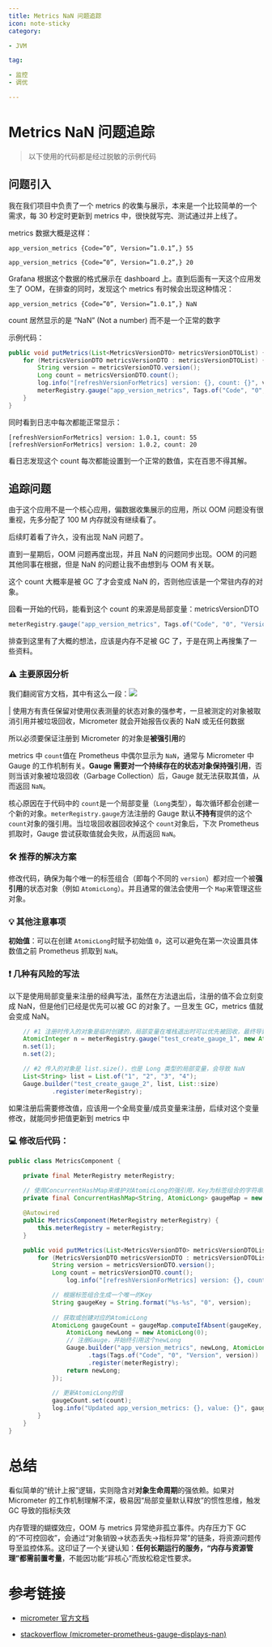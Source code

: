 ```yaml
---
title: Metrics NaN 问题追踪
icon: note-sticky
category:

- JVM

tag:

- 监控
- 调优

---
```


# Metrics NaN 问题追踪

> 以下使用的代码都是经过脱敏的示例代码
>

## 问题引入

我在我们项目中负责了一个 metrics 的收集与展示，本来是一个比较简单的一个需求，每 30 秒定时更新到 metrics 中，很快就写完、测试通过并上线了。

metrics 数据大概是这样：

`app_version_metrics {Code=”0”, Version=”1.0.1”,} 55`

`app_version_metrics {Code=”0”, Version=”1.0.2”,} 20`

Grafana 根据这个数据的格式展示在 dashboard 上。直到后面有一天这个应用发生了 OOM，在排查的同时，发现这个 metrics 有时候会出现这种情况：

`app_version_metrics {Code=”0”, Version=”1.0.1”,} NaN`

count 居然显示的是 “NaN” (Not a number) 而不是一个正常的数字

示例代码：

```java
public void putMetrics(List<MetricsVersionDTO> metricsVersionDTOList) {
    for (MetricsVersionDTO metricsVersionDTO : metricsVersionDTOList) {
        String version = metricsVersionDTO.version();
        Long count = metricsVersionDTO.count();
        log.info("[refreshVersionForMetrics] version: {}, count: {}", version, count);
        meterRegistry.gauge("app_version_metrics", Tags.of("Code", "0", "Version", version), count);
    }
}
```

同时看到日志中每次都能正常显示：

```
[refreshVersionForMetrics] version: 1.0.1, count: 55
[refreshVersionForMetrics] version: 1.0.2, count: 20
```

看日志发现这个 count 每次都能设置到一个正常的数值，实在百思不得其解。

## 追踪问题

由于这个应用不是一个核心应用，偏数据收集展示的应用，所以 OOM 问题没有很重视，先多分配了 100 M 内存就没有继续看了。

后续盯着看了许久，没有出现 NaN 问题了。

直到一星期后，OOM 问题再度出现，并且 NaN 的问题同步出现。OOM 的问题其他同事在根据，但是 NaN 的问题让我不由想到与 OOM 有关联。

这个 count 大概率是被 GC 了才会变成 NaN 的，否则他应该是一个常驻内存的对象。

回看一开始的代码，能看到这个 count 的来源是局部变量：metricsVersionDTO

```java
meterRegistry.gauge("app_version_metrics", Tags.of("Code", "0", "Version", version), count);
```

排查到这里有了大概的想法，应该是内存不足被 GC 了，于是在网上再搜集了一些资料。

### ⚠️ 主要原因分析

我们翻阅官方文档，其中有这么一段：![](https://wingbun-notes-image.oss-cn-guangzhou.aliyuncs.com/images/PixPin_2025-09-08_11-02-47.png)

| 使用方有责任保留对使用仪表测量的状态对象的强参考，一旦被测定的对象被取消引用并被垃圾回收，Micrometer 就会开始报告仪表的 NaN 或无任何数据

所以必须要保证注册到 Micrometer 的对象是**被强引用**的

metrics 中 `count`值在 Prometheus 中偶尔显示为 `NaN`，通常与 Micrometer 中 Gauge 的工作机制有关。**Gauge 需要对一个持续存在的状态对象保持强引用**，否则当该对象被垃圾回收（Garbage Collection）后，Gauge 就无法获取其值，从而返回 `NaN`。

核心原因在于代码中的 `count`是一个局部变量（`Long`类型），每次循环都会创建一个新的对象。`meterRegistry.gauge`方法注册的 Gauge 默认**不持有**提供的这个 `count`对象的强引用。当垃圾回收器回收掉这个 `count`对象后，下次 Prometheus 抓取时，Gauge 尝试获取值就会失败，从而返回 `NaN`。

### 🛠️ 推荐的解决方案

修改代码，确保为每个唯一的标签组合（即每个不同的 `version`）都对应一个被**强引用**的状态对象（例如 `AtomicLong`）。并且通常的做法会使用一个 `Map`来管理这些对象。

### 💡 其他注意事项

**初始值**：可以在创建 `AtomicLong`时赋予初始值 `0`，这可以避免在第一次设置具体数值之前 Prometheus 抓取到 `NaN`。


### ❗ 几种有风险的写法

以下是使用局部变量来注册的经典写法，虽然在方法退出后，注册的值不会立刻变成 NaN，但是他们已经是优先可以被 GC 的对象了。一旦发生 GC，metrics 值就会变成 NaN。

```java
    // #1 注册时传入的对象是临时创建的，局部变量在堆栈退出时可以优先被回收，最终导致 NaN
    AtomicInteger n = meterRegistry.gauge("test_create_gauge_1", new AtomicInteger(0));
    n.set(1);
    n.set(2);

    // #2 传入的对象是 list.size()，也是 Long 类型的局部变量，会导致 NaN
    List<String> list = List.of("1", "2", "3", "4");
    Gauge.builder("test_create_gauge_2", list, List::size)
            .register(meterRegistry);
```

如果注册后需要修改值，应该用一个全局变量/成员变量来注册，后续对这个变量修改，就能同步把值更新到 metrics 中

### 💻 修改后代码：

```java
public class MetricsComponent {

    private final MeterRegistry meterRegistry;
    
    // 使用ConcurrentHashMap来维护对AtomicLong的强引用，Key为标签组合的字符串形式
    private final ConcurrentHashMap<String, AtomicLong> gaugeMap = new ConcurrentHashMap<>();

    @Autowired
    public MetricsComponent(MeterRegistry meterRegistry) {
        this.meterRegistry = meterRegistry;
    }

    public void putMetrics(List<MetricsVersionDTO> metricsVersionDTOList) {
        for (MetricsVersionDTO metricsVersionDTO : metricsVersionDTOList) {
            String version = metricsVersionDTO.version();
            Long count = metricsVersionDTO.count();
		        log.info("[refreshVersionForMetrics] version: {}, count: {}", version, count);

            // 根据标签组合生成一个唯一的Key
            String gaugeKey = String.format("%s-%s", "0", version);
            
            // 获取或创建对应的AtomicLong
            AtomicLong gaugeCount = gaugeMap.computeIfAbsent(gaugeKey, k -> {
                AtomicLong newLong = new AtomicLong(0);
                // 注册Gauge，并始终引用这个newLong
                Gauge.builder("app_version_metrics", newLong, AtomicLong::get)
                      .tags(Tags.of("Code", "0", "Version", version))
                      .register(meterRegistry);
                return newLong;
            });
            
            // 更新AtomicLong的值
            gaugeCount.set(count);
            log.info("Updated app_version_metrics: {}, value: {}", gaugeKey, count);
        }
    }
}
```

# 总结

看似简单的“统计上报”逻辑，实则隐含对**对象生命周期**的强依赖。如果对 Micrometer 的工作机制理解不深，极易因“局部变量默认释放”的惯性思维，触发 GC 导致的指标失效

内存管理的蝴蝶效应，OOM 与 metrics 异常绝非孤立事件。内存压力下 GC 的“不可控回收”，会通过“对象销毁→状态丢失→指标异常”的链条，将资源问题传导至监控体系。这印证了一个关键认知：**任何长期运行的服务，“内存与资源管理”都需前置考量**，不能因功能“非核心”而放松稳定性要求。

# 参考链接

- [micrometer 官方文档](https://docs.micrometer.io/micrometer/reference/concepts/gauges.html)

- [stackoverflow (micrometer-prometheus-gauge-displays-nan)](https://stackoverflow.com/questions/50821924/micrometer-prometheus-gauge-displays-nan/76882176)
